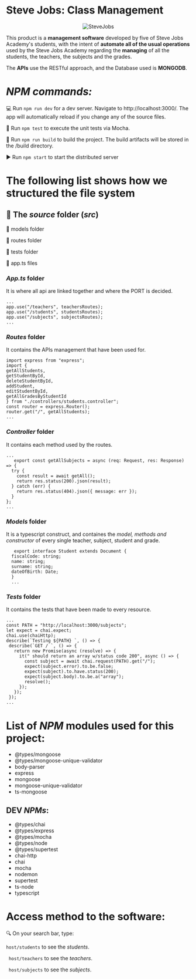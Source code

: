 
#  Steve Jobs: Class Management
<p align=center>
  <img src=https://i.imgur.com/nUnIWCS.jpg alt=SteveJobs Academy>
</p>

This product is a **management software** developed by five of Steve Jobs Academy's students, with the intent of **automate all of the usual operations** used by the Steve Jobs Academy regarding the **managing** of all the students, the teachers, the subjects and the grades.


The **APIs** use the RESTful approach, and the Database used is **MONGODB**.

  # _NPM commands:_
    
   
   :computer: Run `npm run dev` for a dev server. Navigate to http://localhost:3000/. The app will automatically reload if you change any of the source files. 
   
   :bug: Run `npm test` to execute the unit tests via Mocha. 
   
   :hammer: Run `npm run build` to build the project. The build artifacts will be stored in the /build directory. 
   
   
   :arrow_forward: Run `npm start` to start the distributed server 
   

 # The following list shows how we structured the file system

 ## :notebook_with_decorative_cover: The _**source**_ folder (_**src**_)
  :file_folder: models folder 
  
  :file_folder: routes folder 
  
  :file_folder: tests folder 
  
  :page_with_curl: app.ts files 
### _**App.ts**_ folder
  It is where all api are linked together and where the PORT is decided.
 ```
 ...
 app.use("/teachers", teachersRoutes);
app.use("/students", studentsRoutes);
app.use("/subjects", subjectsRoutes);
...
 ```
  
  
### _**Routes**_ folder
   It contains the APIs management that have been used for.
   

  ```
  import express from "express";
import {
  getAllStudents,
  getStudentById,
  deleteStudentById,
  addStudent,
  editStudentById,
  getAllGradesByStudentId
} from "./controllers/students.controller";
const router = express.Router();
router.get("/", getAllStudents);
...
```
### _***Controller***_ folder 
It contains each method used by the routes.

```
...
   export const getAllSubjects = async (req: Request, res: Response) => {
  try {
    const result = await getAll();
    return res.status(200).json(result);
  } catch (err) {
    return res.status(404).json({ message: err });
  }
};
...
```
###  _**Models**_ folder
  
   It is a typescript construct, and containes the _model, methods and constructor_ of every single teacher, subject, student and grade.
    
```  ...
   export interface Student extends Document {
  fiscalCode: string;
  name: string;
  surname: string;
  dateOfBirth: Date;
  }
  ...
 ```
    
### ***Tests*** folder 
 It contains the tests that have been made to every resource.
 ```
 ...
 const PATH = "http://localhost:3000/subjects";
let expect = chai.expect;
chai.use(chaiHttp);
describe(`Testing ${PATH} `, () => {
  describe(`GET / `, () => {
    return new Promise(async (resolve) => {
      it(" should return an array w/status code 200", async () => {
        const subject = await chai.request(PATH).get("/");
        expect(subject.error).to.be.false;
        expect(subject).to.have.status(200);
        expect(subject.body).to.be.a("array");
        resolve();
      });
    });
  });
...
 ```

# List of _NPM_ modules used for this project:
   * @types/mongoose 
   * @types/mongoose-unique-validator
   * body-parser
   * express
   * mongoose
   * mongoose-unique-validator
   * ts-mongoose
   
## DEV _NPMs_:
  * @types/chai
  * @types/express
  * @types/mocha
  * @types/node
  * @types/supertest
  * chai-http
  * chai
  * mocha
  * nodemon
  * supertest
  * ts-node
  * typescript


# Access method to the software:

:mag: On your search bar, type:

`host/students` to see the *students*.

` host/teachers` to see the *teachers*.

` host/subjects` to see the *subjects*.
